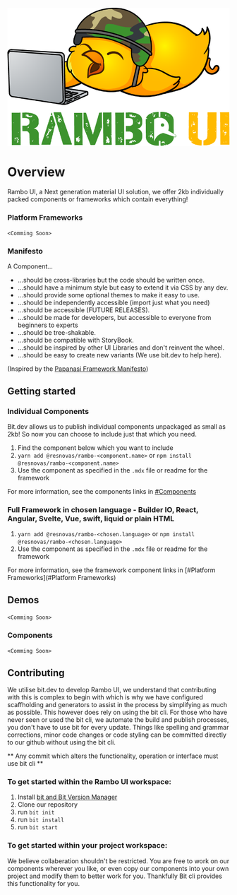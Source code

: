 <div align="center">

![Rambo UI Logo](./assets/1x/Rambo%20Ui%20Primary.png)

</div>

# Overview

Rambo UI, a Next generation material UI solution, we offer 2kb individually packed components or frameworks which contain everything!

### Platform Frameworks

`<Comming Soon>`

### Manifesto

A Component...
- ...should be cross-libraries but the code should be written once.
- ...should have a minimum style but easy to extend it via CSS by any dev.
- ...should provide some optional themes to make it easy to use.
- ...should be independently accessible (import just what you need)
- ...should be accessible (FUTURE RELEASES).
- ...should be made for developers, but accessible to everyone from beginners to experts
- ...should be tree-shakable.
- ...should be compatible with StoryBook.
- ...should be inspired by other UI Libraries and don't reinvent the wheel.
- ...should be easy to create new variants (We use bit.dev to help here).

(Inspired by the [Papanasi Framework Manifesto](https://github.com/ckgrafico/papanasi#-manifesto))

## Getting started

### Individual Components 
Bit.dev allows us to publish individual components unpackaged as small as 2kb! So now you can choose to include just that which you need.

1. Find the component below which you want to include
2. `yarn add @resnovas/rambo-<component.name>` or `npm install @resnovas/rambo-<component.name>`
3. Use the component as specified in the `.mdx` file or readme for the framework

For more information, see the components links in [#Components](#Components)

### Full Framework in chosen language - Builder IO, React, Angular, Svelte, Vue, swift, liquid or plain HTML

1. `yarn add @resnovas/rambo-<chosen.language>` or `npm install @resnovas/rambo-<chosen.language>`
2. Use the component as specified in the `.mdx` file or readme for the framework

For more information, see the framework component links in [#Platform Frameworks](#Platform Frameworks)

## Demos

`<Comming Soon>`

### Components

`<Comming Soon>`

## Contributing

We utilise bit.dev to develop Rambo UI, we understand that contributing with this is complex to begin with which is why we have configured scaffholding and generators to assist in the process by simplifying as much as possible. This however does rely on using the bit cli. For those who have never seen or used the bit cli, we automate the build and publish processes, you don't have to use bit for every update. Things like spelling and grammar corrections, minor code changes or code styling can be committed directly to our github without using the bit cli.

** Any commit which alters the functionality, operation or interface must use bit cli **

### To get started within the Rambo UI workspace:

1. Install [bit and Bit Version Manager](https://bit.dev/docs/getting-started/installing-bit/installing-bit)
2. Clone our repository
3. run `bit init`
4. run `bit install`
5. run `bit start`

### To get started within your project workspace:

We believe collaberation shouldn't be restricted. You are free to work on our components wherever you like, or even copy our components into your own project and modify them to better work for you. Thankfully Bit cli provides this functionality for you.
